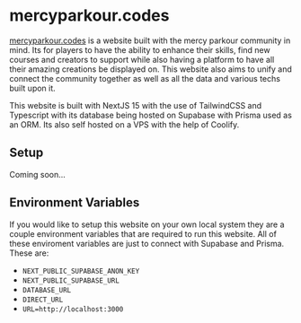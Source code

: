 # mercyparkour.codes

[mercyparkour.codes](https://mercyparkour.codes/) is a website built with the mercy parkour community in mind. Its for players to have the ability to enhance their skills, find new courses and creators to support while also having a platform to have all their amazing creations be displayed on. This website also aims to unify and connect the community together as well as all the data and various techs built upon it.

This website is built with NextJS 15 with the use of TailwindCSS and Typescript with its database being hosted on Supabase with Prisma used as an ORM. Its also self hosted on a VPS with the help of Coolify.

## Setup

Coming soon...

## Environment Variables

If you would like to setup this website on your own local system they are a couple environment variables that are required to run this website. All of these enviroment variables are just to connect with Supabase and Prisma. These are:

- `NEXT_PUBLIC_SUPABASE_ANON_KEY`
- `NEXT_PUBLIC_SUPABASE_URL`
- `DATABASE_URL`
- `DIRECT_URL`
- `URL=http://localhost:3000`
